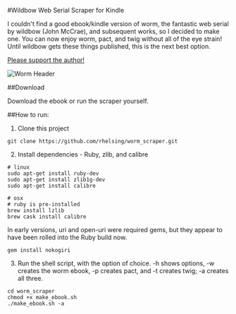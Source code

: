 #Wildbow Web Serial Scraper for Kindle

I couldn't find a good ebook/kindle version of worm, the fantastic web serial by wildbow (John McCrae), and subsequent works, so I decided to make one. You can now enjoy worm, pact, and twig without all of the eye strain! Until wildbow gets these things published, this is the next best option.

[Please support the author!](https://parahumans.wordpress.com/support/)

![Worm Header](http://parahumans.files.wordpress.com/2011/06/cityscape2.jpg)

##Download

Download the ebook or run the scraper yourself.

##How to run:

1. Clone this project
  
  ```command
  git clone https://github.com/rhelsing/worm_scraper.git
  ```

2. Install dependencies - Ruby, zlib, and calibre


  ```command
  # linux
  sudo apt-get install ruby-dev
  sudo apt-get install zlib1g-dev
  sudo apt-get install calibre

  # osx
  # ruby is pre-installed
  brew install lzlib
  brew cask install calibre
  ```

  In early versions, uri and open-uri were required gems, but they appear to have been rolled into the Ruby build now. 
  ```command
  gem install nokogiri
  ```

3. Run the shell script, with the option of choice. -h shows options, -w creates the worm ebook, -p creates pact, and -t creates twig; -a creates all three.

  ```command
  cd worm_scraper
  chmod +x make_ebook.sh
  ./make_ebook.sh -a
  ```

